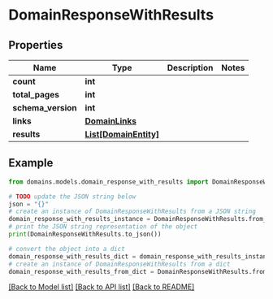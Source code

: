 # DomainResponseWithResults


## Properties

Name | Type | Description | Notes
------------ | ------------- | ------------- | -------------
**count** | **int** |  | 
**total_pages** | **int** |  | 
**schema_version** | **int** |  | 
**links** | [**DomainLinks**](DomainLinks.md) |  | 
**results** | [**List[DomainEntity]**](DomainEntity.md) |  | 

## Example

```python
from domains.models.domain_response_with_results import DomainResponseWithResults

# TODO update the JSON string below
json = "{}"
# create an instance of DomainResponseWithResults from a JSON string
domain_response_with_results_instance = DomainResponseWithResults.from_json(json)
# print the JSON string representation of the object
print(DomainResponseWithResults.to_json())

# convert the object into a dict
domain_response_with_results_dict = domain_response_with_results_instance.to_dict()
# create an instance of DomainResponseWithResults from a dict
domain_response_with_results_from_dict = DomainResponseWithResults.from_dict(domain_response_with_results_dict)
```
[[Back to Model list]](../README.md#documentation-for-models) [[Back to API list]](../README.md#documentation-for-api-endpoints) [[Back to README]](../README.md)



